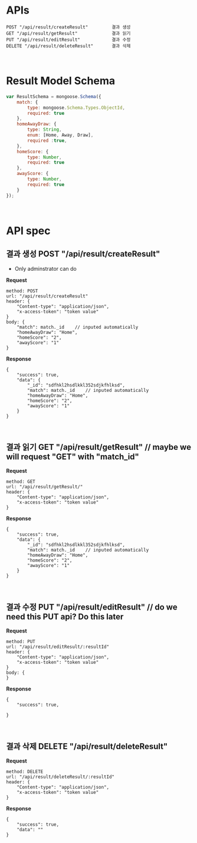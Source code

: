 # APIs
```
POST "/api/result/createResult"         결과 생성
GET "/api/result/getResult"             결과 읽기
PUT "/api/result/editResult"            결과 수정
DELETE "/api/result/deleteResult"       결과 삭제
```
<br>

# Result Model Schema
```js
var ResultSchema = mongoose.Schema({
    match: {
        type: mongoose.Schema.Types.ObjectId,
        required: true
    },
    homeAwayDraw: {
        type: String,
        enum: [Home, Away, Draw],
        required :true,
    },              
    homeScore: {
        type: Number,
        required: true
    },
    awayScore: {
        type: Number,
        required: true
    }
});
```
<br>


# API spec

## __결과 생성__ POST "/api/result/createResult"
- Only adminstrator can do

__Request__
```
method: POST
url: "/api/result/createResult"
header: { 
    "Content-type": "application/json",
    "x-access-token": "token value"
}
body: {
    "match": match._id    // inputed automatically
    "homeAwayDraw": "Home",
    "homeScore": "2",
    "awayScore": "1"
}
```

__Response__
```
{
    "success": true,
    "data": {
        "_id": "sdfhkl2hsdlkkl352sdjkfhlksd",
        "match": match._id    // inputed automatically
        "homeAwayDraw": "Home",
        "homeScore": "2",
        "awayScore": "1"
    }
}
```
<br>

## __결과 읽기__ GET "/api/result/getResult"    // maybe we will request "GET" with "match_id"
__Request__
```
method: GET
url: "/api/result/getResult/"
header: { 
    "Content-type": "application/json",
    "x-access-token": "token value"
}
```

__Response__
```
{
    "success": true,
    "data": {
        "_id": "sdfhkl2hsdlkkl352sdjkfhlksd",
        "match": match._id    // inputed automatically
        "homeAwayDraw": "Home",
        "homeScore": "2",
        "awayScore": "1"
    }    
}
```
<br>

## __결과 수정__ PUT "/api/result/editResult"  // do we need this PUT api? Do this later
__Request__
```
method: PUT
url: "/api/result/editResult/:resultId"
header: { 
    "Content-type": "application/json",
    "x-access-token": "token value"
}
body: {
}
```

__Response__
```
{
    "success": true,
    
}
```
<br>

## __결과 삭제__ DELETE "/api/result/deleteResult"
__Request__
```
method: DELETE
url: "/api/result/deleteResult/:resultId"
header: { 
    "Content-type": "application/json",
    "x-access-token": "token value"
}
```

__Response__
```
{
    "success": true,
    "data": ""
}
```